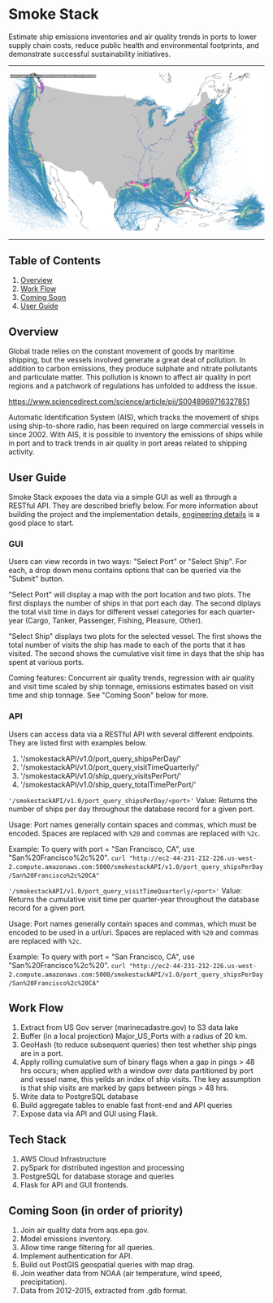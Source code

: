 # Smoke Stack
Estimate ship emissions inventories and air quality trends in ports to lower supply chain costs, reduce public health and environmental footprints, and demonstrate successful sustainability initiatives.

<hr/>

![2016_USA_ShippingHeatmap](/img/Coast_Guard_Terrestrial_USEEZContinental_AllShips_2016_Heatmaps_PREVIEW.png)

<hr/>

## Table of Contents
1. [Overview](Readme.md$Overview)
1. [Work Flow](Readme.md$Work-Flow)
1. [Coming Soon](Readme.md$Coming-Soon-(in-order-of-priority))
1. [User Guide](Readme.md$User-Guide)

## Overview
Global trade relies on the constant movement of goods by maritime shipping, but the vessels involved generate a great deal of pollution. In addition to carbon emissions, they produce sulphate and nitrate pollutants and particulate matter. This pollution is known to affect air quality in port regions and a patchwork of regulations has unfolded to address the issue.

https://www.sciencedirect.com/science/article/pii/S0048969716327851

Automatic Identification System (AIS), which tracks the movement of ships using ship-to-shore radio, has been required on large commercial vessels in since 2002. With AIS, it is possible to inventory the emissions of ships while in port and to track trends in air quality in port areas related to shipping activity.

## User Guide
Smoke Stack exposes the data via a simple GUI as well as through a RESTful API. They are described briefly below. For more information about building the project and the implementation details, [engineering details](Readme.md$Engineering-Details) is a good place to start.

### GUI
Users can view records in two ways: "Select Port" or "Select Ship". For each, a drop down menu contains options that can be queried via the "Submit" button.

"Select Port" will display a map with the port location and two plots. The first displays the number of ships in that port each day. The second diplays the total visit time in days for different vessel categories for each quarter-year (Cargo, Tanker, Passenger, Fishing, Pleasure, Other).

"Select Ship" displays two plots for the selected vessel. The first shows the total number of visits the ship has made to each of the ports that it has visited. The second shows the cumulative visit time in days that the ship has spent at various ports.

Coming features: Concurrent air quality trends, regression with air quality and visit time scaled by ship tonnage, emissions estimates based on visit time and ship tonnage. See "Coming Soon" below for more.

### API
Users can access data via a RESTful API with several different endpoints. They are listed first with examples below.

1. '/smokestackAPI/v1.0/port_query_shipsPerDay/<port>'
1. '/smokestackAPI/v1.0/port_query_visitTimeQuarterly/<port>'
1. '/smokestackAPI/v1.0/ship_query_visitsPerPort/<ship>'
1. '/smokestackAPI/v1.0/ship_query_totalTimePerPort/<ship>'

``` '/smokestackAPI/v1.0/port_query_shipsPerDay/<port>' ```
Value:
Returns the number of ships per day throughout the database record for a given port.

Usage:
Port names generally contain spaces and commas, which must be encoded. Spaces are replaced with `%20` and commas are replaced with `%2c`.

Example:
To query with port = "San Francisco, CA", use "San%20Francisco%2c%20".
	``` curl "http://ec2-44-231-212-226.us-west-2.compute.amazonaws.com:5000/smokestackAPI/v1.0/port_query_shipsPerDay/San%20Francisco%2c%20CA" ```

``` '/smokestackAPI/v1.0/port_query_visitTimeQuarterly/<port>' ```
Value:
Returns the cumulative visit time per quarter-year throughout the database record for a given port.

Usage:
Port names generally contain spaces and commas, which must be encoded to be used in a url/uri. Spaces are replaced with `%20` and commas are replaced with `%2c`.

Example:
To query with port = "San Francisco, CA", use "San%20Francisco%2c%20".
	``` curl "http://ec2-44-231-212-226.us-west-2.compute.amazonaws.com:5000/smokestackAPI/v1.0/port_query_shipsPerDay/San%20Francisco%2c%20CA" ```


## Work Flow
1. Extract from US Gov server (marinecadastre.gov) to S3 data lake
1. Buffer (in a local projection) Major_US_Ports with a radius of 20 km.
1. GeoHash (to reduce subsequent queries) then test whether ship pings are in a port.
1. Apply rolling cumulative sum of binary flags when a gap in pings > 48 hrs occurs; when applied with a window over data partitioned by port and vessel name, this yeilds an index of ship visits. The key assumption is that ship visits are marked by gaps between pings > 48 hrs.
1. Write data to PostgreSQL database
1. Build aggregate tables to enable fast front-end and API queries
1. Expose data via API and GUI using Flask.

## Tech Stack
1. AWS Cloud Infrastructure
1. pySpark for distributed ingestion and processing
1. PostgreSQL for database storage and queries
1. Flask for API and GUI frontends.

## Coming Soon (in order of priority)
1. Join air quality data from aqs.epa.gov.
1. Model emissions inventory.
1. Allow time range filtering for all queries.
1. Implement authentication for API.
1. Build out PostGIS geospatial queries with map drag.
1. Join weather data from NOAA (air temperature, wind speed, precipitation).
1. Data from 2012-2015, extracted from .gdb format.

